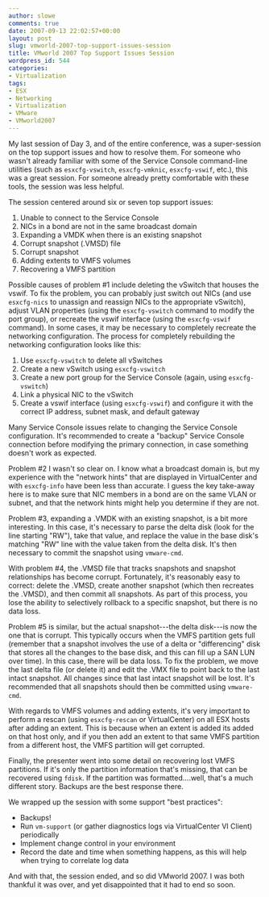 ```yaml
---
author: slowe
comments: true
date: 2007-09-13 22:02:57+00:00
layout: post
slug: vmworld-2007-top-support-issues-session
title: VMworld 2007 Top Support Issues Session
wordpress_id: 544
categories:
- Virtualization
tags:
- ESX
- Networking
- Virtualization
- VMware
- VMworld2007
---
```


My last session of Day 3, and of the entire conference, was a super-session on the top support issues and how to resolve them. For someone who wasn't already familiar with some of the Service Console command-line utilities (such as `esxcfg-vswitch`, `esxcfg-vmknic`, `esxcfg-vswif`, etc.), this was a great session. For someone already pretty comfortable with these tools, the session was less helpful.

The session centered around six or seven top support issues:

1. Unable to connect to the Service Console
2. NICs in a bond are not in the same broadcast domain
3. Expanding a VMDK when there is an existing snapshot
4. Corrupt snapshot (.VMSD) file
5. Corrupt snapshot
6. Adding extents to VMFS volumes
7. Recovering a VMFS partition

Possible causes of problem #1 include deleting the vSwitch that houses the vswif. To fix the problem, you can probably just switch out NICs (and use `esxcfg-nics` to unassign and reassign NICs to the appropriate vSwitch), adjust VLAN properties (using the `esxcfg-vswitch` command to modify the port group), or recreate the vswif interface (using the `esxcfg-vswif` command). In some cases, it may be necessary to completely recreate the networking configuration. The process for completely rebuilding the networking configuration looks like this:

1. Use `esxcfg-vswitch` to delete all vSwitches
2. Create a new vSwitch using `esxcfg-vswitch`
3. Create a new port group for the Service Console (again, using `esxcfg-vswitch`)
4. Link a physical NIC to the vSwitch
5. Create a vswif interface (using `esxcfg-vswif`) and configure it with the correct IP address, subnet mask, and default gateway

Many Service Console issues relate to changing the Service Console configuration. It's recommended to create a "backup" Service Console connection before modifying the primary connection, in case something doesn't work as expected.

Problem #2 I wasn't so clear on. I know what a broadcast domain is, but my experience with the "network hints" that are displayed in VirtualCenter and with `esxcfg-info` have been less than accurate. I guess the key take-away here is to make sure that NIC members in a bond are on the same VLAN or subnet, and that the network hints might help you determine if they are not.

Problem #3, expanding a .VMDK with an existing snapshot, is a bit more interesting. In this case, it's necessary to parse the delta disk (look for the line starting "RW"), take that value, and replace the value in the base disk's matching "RW" line with the value taken from the delta disk. It's then necessary to commit the snapshot using `vmware-cmd`.

With problem #4, the .VMSD file that tracks snapshots and snapshot relationships has become corrupt. Fortunately, it's reasonably easy to correct: delete the .VMSD, create another snapshot (which then recreates the .VMSD), and then commit all snapshots. As part of this process, you lose the ability to selectively rollback to a specific snapshot, but there is no data loss.

Problem #5 is similar, but the actual snapshot---the delta disk---is now the one that is corrupt. This typically occurs when the VMFS partition gets full (remember that a snapshot involves the use of a delta or "differencing" disk that stores all the changes to the base disk, and this can fill up a SAN LUN over time). In this case, there will be data loss. To fix the problem, we move the last delta file (or delete it) and edit the .VMX file to point back to the last intact snapshot. All changes since that last intact snapshot will be lost. It's recommended that all snapshots should then be committed using `vmware-cmd`.

With regards to VMFS volumes and adding extents, it's very important to perform a rescan (using `esxcfg-rescan` or VirtualCenter) on all ESX hosts after adding an extent. This is because when an extent is added its added on that host only, and if you then add an extent to that same VMFS partition from a different host, the VMFS partition will get corrupted.

Finally, the presenter went into some detail on recovering lost VMFS partitions. If it's only the partition information that's missing, that can be recovered using `fdisk`. If the partition was formatted....well, that's a much different story. Backups are the best response there.

We wrapped up the session with some support "best practices":

* Backups!
* Run `vm-support` (or gather diagnostics logs via VirtualCenter VI Client) periodically
* Implement change control in your environment
* Record the date and time when something happens, as this will help when trying to correlate log data

And with that, the session ended, and so did VMworld 2007. I was both thankful it was over, and yet disappointed that it had to end so soon.
